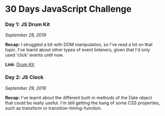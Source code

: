 # 30 Days JavaScript Challenge

### Day 1: JS Drum Kit 
*September 28, 2019* 

**Recap:** I struggled a bit with DOM manipulation, so I've read a lot on that topic. I've learnt about other types of event listeners, given that I'd only used 'click' events until now.

**Link**: [Drum Kit](https://github.com/AnaSegarra/30-days-javascript/tree/master/Day01-Drum-Kit)

### Day 2: JS Clock
*September 29, 2019*

**Recap:** I've  learnt about the different built-in methods of the Date object that could be really useful.  I'm still getting the hang of some CSS properties, such as transform or transition-timing-function. 